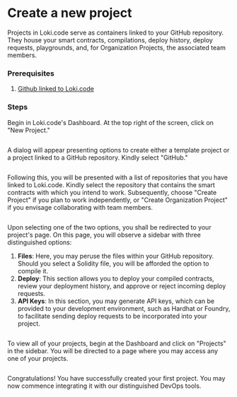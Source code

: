 # Create a new project

Projects in Loki.code serve as containers linked to your GitHub repository. They house your smart contracts, compilations, deploy history, deploy requests, playgrounds, and, for Organization Projects, the associated team members.

### Prerequisites

1. [Github linked to Loki.code](link-your-github.md)

### Steps

Begin in Loki.code's Dashboard. At the top right of the screen, click on "New Project."

<figure><img src="../.gitbook/assets/Screenshot 2024-06-02 at 12.19.33 AM.png" alt=""><figcaption></figcaption></figure>

A dialog will appear presenting options to create either a template project or a project linked to a GitHub repository. Kindly select "GitHub."

<figure><img src="../.gitbook/assets/Screenshot 2024-06-02 at 12.23.35 AM.png" alt=""><figcaption></figcaption></figure>

Following this, you will be presented with a list of repositories that you have linked to Loki.code. Kindly select the repository that contains the smart contracts with which you intend to work. Subsequently, choose "Create Project" if you plan to work independently, or "Create Organization Project" if you envisage collaborating with team members.

<figure><img src="../.gitbook/assets/Screenshot 2024-06-02 at 12.29.49 AM.png" alt=""><figcaption></figcaption></figure>

Upon selecting one of the two options, you shall be redirected to your project's page. On this page, you will observe a sidebar with three distinguished options:

1. **Files**: Here, you may peruse the files within your GitHub repository. Should you select a Solidity file, you will be afforded the option to compile it.
2. **Deploy**: This section allows you to deploy your compiled contracts, review your deployment history, and approve or reject incoming deploy requests.
3. **API Keys**: In this section, you may generate API keys, which can be provided to your development environment, such as Hardhat or Foundry, to facilitate sending deploy requests to be incorporated into your project.

<figure><img src="../.gitbook/assets/Screenshot 2024-06-02 at 1.44.33 AM.png" alt=""><figcaption></figcaption></figure>

To view all of your projects, begin at the Dashboard and click on "Projects" in the sidebar. You will be directed to a page where you may access any one of your projects.

<figure><img src="../.gitbook/assets/Screenshot 2024-06-02 at 2.12.04 AM.png" alt=""><figcaption></figcaption></figure>

Congratulations! You have successfully created your first project. You may now commence integrating it with our distinguished DevOps tools.

